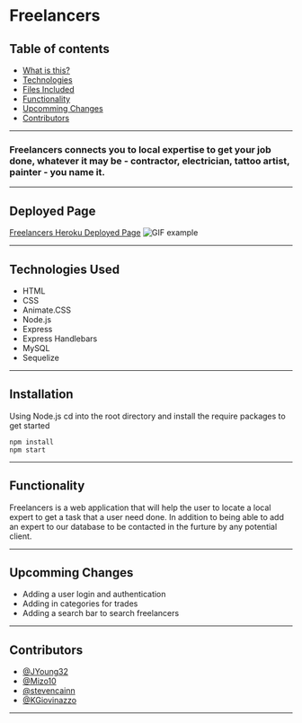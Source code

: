 # Freelancers

 ## Table of contents
* [What is this?](#what-is-this)
* [Technologies](#technologies)
* [Files Included](#files-included)
* [Functionality](#functionality)
* [Upcomming Changes](#upcomming-changes)
* [Contributors](#contributors)

----

### Freelancers connects you to local expertise to get your job done, whatever it may be - contractor, electrician, tattoo artist, painter - you name it.  

----

## Deployed Page
[Freelancers Heroku Deployed Page](https://obscure-savannah-83730.herokuapp.com/)
![GIF example](./public/images/freelancers-example.gif)

----

## Technologies Used

* HTML  
* CSS  
* Animate.CSS  
* Node.js  
* Express  
* Express Handlebars  
* MySQL  
* Sequelize  

----

## Installation

Using Node.js cd into the root directory and install the require packages to get started

```
npm install  
npm start  
```

----

## Functionality

Freelancers is a web application that will help the user to locate a local expert to get a task that a user need done. In addition to being able to add an expert to our database to be contacted in the furture by any potential client.
    
----

## Upcomming Changes

* Adding a user login and authentication  
* Adding in categories for trades  
* Adding a search bar to search freelancers  

----

## Contributors

* [@JYoung32](https://github.com/JYoung32)  
* [@Mizo10](https://github.com/Mizo10)  
* [@stevencainn](https://github.com/stevencainn)  
* [@KGiovinazzo](https://github.com/KGiovinazzo)  

----
